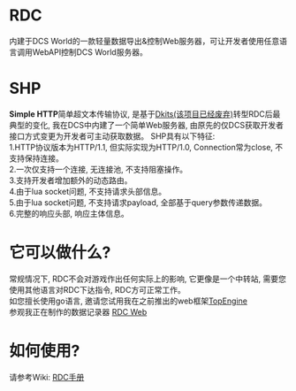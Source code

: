 # RDC
内建于DCS World的一款轻量数据导出&amp;控制Web服务器，可让开发者使用任意语言调用WebAPI控制DCS World服务器。

# SHP
<strong>Simple HTTP</strong>简单超文本传输协议, 是基于<a href="https://github.com/Mr-YongXuan/Dkits">Dkits(该项目已经废弃)<a/>转型RDC后最典型的变化, 我在DCS中内建了一个简单Web服务器, 由原先的仅DCS获取开发者接口方式变更为开发者可主动获取数据。
SHP具有以下特征:<br />
  1.HTTP协议版本为HTTP/1.1, 但实际实现为HTTP/1.0, Connection常为close, 不支持保持连接。<br />
  2.一次仅支持一个连接, 无连接池, 不支持阻塞操作。<br />
  3.支持开发者增加额外的动态路由。<br />
  4.由于lua socket问题, 不支持请求头部信息。<br />
  5.由于lua socket问题, 不支持请求payload, 全部基于query参数传递数据。<br />
  6.完整的响应头部, 响应主体信息。<br />

# 它可以做什么?
常规情况下, RDC不会对游戏作出任何实际上的影响, 它更像是一个中转站, 需要您使用其他语言对RDC下达指令, RDC方可正常工作。<br />
如您擅长使用go语言, 邀请您试用我在之前推出的web框架<a href="https://github.com/Mr-YongXuan/TopEngine">TopEngine</a><br />
参观我正在制作的数据记录器 <a href="http://www.lcenter.cn">RDC Web</a>

# 如何使用?
请参考Wiki: <a href="https://github.com/Mr-YongXuan/RDC/wiki">RDC手册</a>
